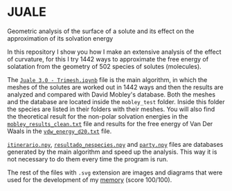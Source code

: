 # JUALE
Geometric analysis of the surface of a solute and its effect on the approximation of its solvation energy

In this repository I show you how I make an extensive analysis of the effect of curvature, for this I try 1442 ways to approximate the free energy of solatation from the geometry of 502 species of solutes (molecules).

The [`Juale 3.0 - Trimesh.ipynb`](JUALE/Juale_3.0_-_Trimesh.ipynb) file is the main algorithm, in which the meshes of the solutes are worked out in 1442 ways and then the results are analyzed and compared with David Mobley's database. Both the meshes and the database are located inside the `mobley_test` folder. Inside this folder the species are listed in their folders with their meshes. You will also find the theoretical result for the non-polar solvation energies in the [`mobley_results_clean.txt`](JUALE/mobley_results_clean.txt) file and results for the free energy of Van Der Waals in the [`vdw_energy_d20.txt`](JUALE/vdw_energy_d20.txt) file.

[`itinerario.npy`](JUALE/itinerario.npy), [`resultado_nespecies.npy`](JUALE/resultado_nespecies.npy) and [`party.npy`](JUALE/party.npy) files are databases generated by the main algorithm and speed up the analysis. This way it is not necessary to do them every time the program is run.

The rest of the files with `.svg` extension are images and diagrams that were used for the development of my [memory](JUALE/Memory_Echaiz_Bielitz.pdf) (score 100/100).
